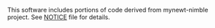 This software includes portions of code derived from mynewt-nimble project. See [NOTICE](NOTICE) file for details.